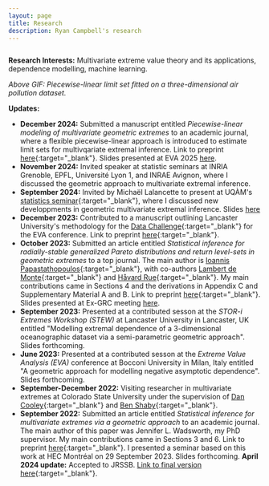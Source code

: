 ```yaml
---
layout: page
title: Research
description: Ryan Campbell's research
---
```


<img src="../assets/d3_pollution_data_pwlgauge.gif" alt="">

**Research Interests:** Multivariate extreme value theory and its applications, dependence modelling, machine learning.

*Above GIF: Piecewise-linear limit set fitted on a three-dimensional air pollution dataset.*

**Updates:**

+ **December 2024:** Submitted a manuscript entitled *Piecewise-linear modeling of multivariate geometric extremes* to an academic journal, where a flexible piecewise-linear approach is introduced to estimate limit sets for multivqariate extremal inference. Link to preprint [here](https://arxiv.org/abs/2412.05195){:target="_blank"}. Slides presented at EVA 2025 <a href="{{ BASE_PATH }}/assets/Campbell_EVA_backup.pdf" target="_blank">here</a>.
+ **November 2024:** Invited speaker at statistic seminars at INRIA Grenoble, EPFL, Université Lyon 1, and INRAE Avignon, where I discussed the geometric approach to multivariate extremal inference.
+ **September 2024:** Invited by Michaël Lalancette to present at UQÀM's [statistics seminar](https://statqam.uqam.ca/2024-2025/){:target="_blank"}, where I discussed new developpments in geometric multivariate extremal inference. Slides <a href="{{ BASE_PATH }}/assets/UQAM_talk-compressed.pdf" target="_blank">here</a>
+ **December 2023:** Contributed to a manuscript outlining Lancaster University's methodology for the [Data Challenge](https://dec.unibocconi.eu/sites/default/files/media/files/EVA_Challenge_2023.pdf?VersionId=jVaaU_QBDn6InRFUx5fg6_bcVfz1eKWr){:target="_blank"} for the EVA conference. Link to preprint [here](https://arxiv.org/abs/2312.09825){:target="_blank"}.
+ **October 2023:** Submitted an article entitled *Statistical inference for radially-stable generalized Pareto distributions and return level-sets in geometric extremes* to a top journal. The main author is [Ioannis Papastathopoulos](https://www.maths.ed.ac.uk/~ipapasta/){:target="_blank"}, with co-authors [Lambert de Monte](https://scholar.google.com/citations?user=HMIbGeoAAAAJ&hl=fr){:target="_blank"} and [Håvard Rue](https://www.kaust.edu.sa/en/study/faculty/haavard-rue){:target="_blank"}. My main contributions came in Sections 4 and the derivations in Appendix C and Supplementary Material A and B. Link to preprint [here](https://arxiv.org/abs/2310.06130){:target="_blank"}. Slides presented at Ex-GRC meeting <a href="{{ BASE_PATH }}/assets/exCRG_talk.pdf" target="_blank">here</a>.
+ **September 2023:** Presented at a contributed sesson at the *STOR-i Extremes Workshop (STEW)* at Lancaster University in Lancaster, UK entitled "Modelling extremal dependence of a 3-dimensional oceanographic dataset via a semi-parametric geometric approach". Slides forthcoming.
+ **June 2023:** Presented at a contributed sesson at the *Extreme Value Analysis (EVA)* conference at Bocconi University in Milan, Italy entitled "A geometric approach for modelling negative asymptotic dependence". Slides forthcoming.
+ **September-December 2022:** Visiting researcher in multivariate extremes at Colorado State University under the supervision of [Dan Cooley](https://www.stat.colostate.edu/~cooleyd/){:target="_blank"} and [Ben Shaby](https://www.stat.colostate.edu/~bshaby/){:target="_blank"}. 
+ **September 2022:** Submitted an article entitled *Statistical inference for multivariate extremes via a geometric approach* to an academic journal. The main author of this paper was Jennifer L. Wadsworth, my PhD supervisor. My main contributions came in Sections 3 and 6. Link to preprint [here](https://arxiv.org/abs/2208.14951){:target="_blank"}. I presented a seminar based on this work at HEC Montréal on 29 September 2023. Slides forthcoming. **April 2024 update:** Accepted to JRSSB. [Link to final version here](https://doi.org/10.1093/jrsssb/qkae030){:target="_blank"}.

<!-- 
#### <u>The effects of increased eye contact on feeding portions</u>
*In this paper I estimate the effect of increased eye contact on the size of feeding portions delivered by my humans. Over a period of several months I varied the amount of time I spent in locked eye contact with my masters while secretely recording the total amount of food provided each day. The results incidate that the relationship between eye contact and portion size is concave, in that as eye contact increases, the portion size increases up until a point where it begins to decrease. Future research will examine whether time spent cuddling exhibits a similar relationship.*

[click here for the most recent version of the paper]({{ BASE_PATH}}/pages/working_papers/sample-working-paper.pdf)
-->

<!-- Note: this is how to write a comment in HTML. Everything in here won't show up on your webpage.-->

<!--
To increase the size of the title, use fewer # in front of the paper title.
To decrease the size of the title, use more #. 
To remove the italics, remove the * before and after the description
To remove the underline from the title, remove the <u> tags (<u> and </u>)
-->
